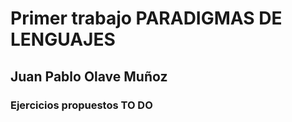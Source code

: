 # Primer trabajo PARADIGMAS DE LENGUAJES
## Juan Pablo Olave Muñoz
### Ejercicios propuestos TO DO


